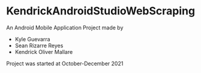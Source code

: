 # KendrickAndroidStudioWebScraping

An Android Mobile Application Project made by
- Kyle Guevarra
- Sean Rizarre Reyes
- Kendrick Oliver Mallare

Project was started at October-December 2021
